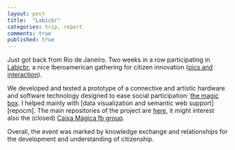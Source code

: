 ```yaml
---
layout: post
title:  "Labicbr"
categories: trip, report
comments: true
published: true
---
```

Just got back from Rio de Janeiro.
Two weeks in a row participating in [Labicbr][labicbr],
a nice Iberoamerican gathering for citizen innovation
([pics and interaction][labicpll]).

We developed and tested a prototype of a connective and artistic
hardware and software technology designed to ease social participation:
[the magic box][mbox]. I helped mainly with [data visualization and
semantic web support][repocm].
The main repositories of the project are [here][cmp],
it might interest also the (closed) [Caixa Mágica fb group][cmg].

Overall, the event was marked by knowledge exchange and relationships
for the development and understanding of citizenship.



[tart]:      https://github.com/ttm/articleStabilityInteractionNetworks/raw/master/paper.pdf
[labicbr]:   http://www.ciudadania20.org/pt-pt/labicbr/  
[labicpll]:  https://www.facebook.com/groups/1645390789044342/
[mbox]:    https://github.com/ttm/caixamagica 
[cmp]:   https://github.com/caixamagica/ 
[cmg]:   https://www.facebook.com/groups/952476861475886/

